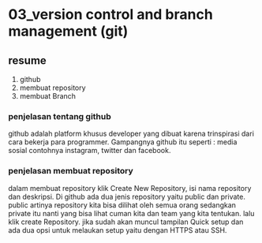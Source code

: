 # 03_version control and branch management (git)

## resume
1. github
2. membuat repository
3. membuat Branch

### penjelasan tentang github

github adalah platform khusus developer yang dibuat karena trinspirasi dari cara bekerja para programmer. Gampangnya github itu seperti : media sosial contohnya instagram, twitter dan facebook.

### penjelasan membuat repository

dalam membuat repository klik Create New Repository, isi nama repository dan deskripsi. Di github ada dua jenis repository yaitu public dan private. public artinya repository kita bisa dilihat oleh semua orang sedangkan private itu nanti yang bisa lihat cuman kita dan team yang kita tentukan. lalu klik create Repository. jika sudah akan muncul tampilan Quick setup dan ada dua opsi untuk melaukan setup yaitu dengan HTTPS atau SSH.